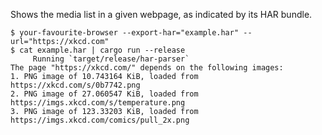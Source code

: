 Shows the media list in a given webpage, as indicated by its HAR bundle.

```
$ your-favourite-browser --export-har="example.har" --url="https://xkcd.com"
$ cat example.har | cargo run --release
     Running `target/release/har-parser`
The page "https://xkcd.com/" depends on the following images:
1. PNG image of 10.743164 KiB, loaded from https://xkcd.com/s/0b7742.png
2. PNG image of 27.060547 KiB, loaded from https://imgs.xkcd.com/s/temperature.png
3. PNG image of 123.33203 KiB, loaded from https://imgs.xkcd.com/comics/pull_2x.png
```

